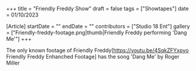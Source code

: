 +++
title = "Friendly Freddy Show"
draft = false
tags = ["Showtapes"]
date = 01/10/2023

[Article]
startDate = ""
endDate = ""
contributors = ["Studio 18 Ent"]
gallery = ["Friendly-freddy-footage.png|thumb|Friendly Freddy performing 'Dang Me'"]
+++

The only known footage of Friendly Freddy<ref>[https://youtu.be/4SqkZFYxpyo Friendly Freddy Enhanched Footage]</ref> has the song 'Dang Me' by Roger Miller